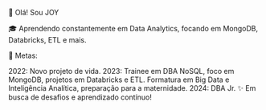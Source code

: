 👋 Olá! Sou JOY

🎓 Aprendendo constantemente em Data Analytics, focando em MongoDB, Databricks, ETL e mais.

📅 Metas:

2022: Novo projeto de vida.
2023: Trainee em DBA NoSQL, foco em MongoDB, projetos em Databricks e ETL. Formatura em Big Data e Inteligência Analítica, preparação para a maternidade.
2024: DBA Jr.
✨ Em busca de desafios e aprendizado contínuo!
